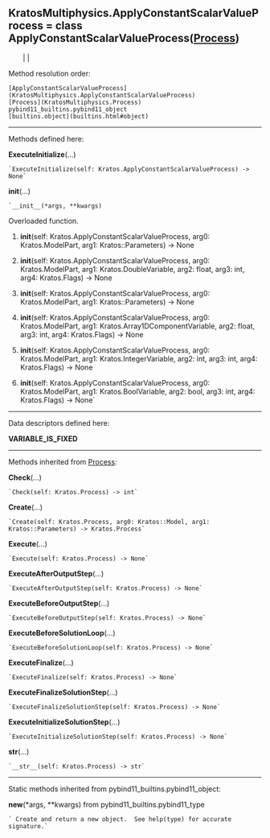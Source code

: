   
**KratosMultiphysics.ApplyConstantScalarValueProcess** = class
ApplyConstantScalarValueProcess([Process](KratosMultiphysics.Process))  
---  
`    `|   |

Method resolution order:

    [ApplyConstantScalarValueProcess](KratosMultiphysics.ApplyConstantScalarValueProcess)
    [Process](KratosMultiphysics.Process)
    pybind11_builtins.pybind11_object
    [builtins.object](builtins.html#object)

* * *

Methods defined here:  

**ExecuteInitialize**(...)

    `ExecuteInitialize(self: Kratos.ApplyConstantScalarValueProcess) -> None`

**__init__**(...)

    `__init__(*args, **kwargs)  
Overloaded  function.  
  
1. __init__(self: Kratos.ApplyConstantScalarValueProcess, arg0: Kratos.ModelPart, arg1: Kratos::Parameters) -> None  
  
2. __init__(self: Kratos.ApplyConstantScalarValueProcess, arg0: Kratos.ModelPart, arg1: Kratos.DoubleVariable, arg2: float, arg3: int, arg4: Kratos.Flags) -> None  
  
3. __init__(self: Kratos.ApplyConstantScalarValueProcess, arg0: Kratos.ModelPart, arg1: Kratos::Parameters) -> None  
  
4. __init__(self: Kratos.ApplyConstantScalarValueProcess, arg0: Kratos.ModelPart, arg1: Kratos.Array1DComponentVariable, arg2: float, arg3: int, arg4: Kratos.Flags) -> None  
  
5. __init__(self: Kratos.ApplyConstantScalarValueProcess, arg0: Kratos.ModelPart, arg1: Kratos.IntegerVariable, arg2: int, arg3: int, arg4: Kratos.Flags) -> None  
  
6. __init__(self: Kratos.ApplyConstantScalarValueProcess, arg0: Kratos.ModelPart, arg1: Kratos.BoolVariable, arg2: bool, arg3: int, arg4: Kratos.Flags) -> None`

* * *

Data descriptors defined here:  

**VARIABLE_IS_FIXED**

* * *

Methods inherited from [Process](KratosMultiphysics.Process):  

**Check**(...)

    `Check(self: Kratos.Process) -> int`

**Create**(...)

    `Create(self: Kratos.Process, arg0: Kratos::Model, arg1: Kratos::Parameters) -> Kratos.Process`

**Execute**(...)

    `Execute(self: Kratos.Process) -> None`

**ExecuteAfterOutputStep**(...)

    `ExecuteAfterOutputStep(self: Kratos.Process) -> None`

**ExecuteBeforeOutputStep**(...)

    `ExecuteBeforeOutputStep(self: Kratos.Process) -> None`

**ExecuteBeforeSolutionLoop**(...)

    `ExecuteBeforeSolutionLoop(self: Kratos.Process) -> None`

**ExecuteFinalize**(...)

    `ExecuteFinalize(self: Kratos.Process) -> None`

**ExecuteFinalizeSolutionStep**(...)

    `ExecuteFinalizeSolutionStep(self: Kratos.Process) -> None`

**ExecuteInitializeSolutionStep**(...)

    `ExecuteInitializeSolutionStep(self: Kratos.Process) -> None`

**__str__**(...)

    `__str__(self: Kratos.Process) -> str`

* * *

Static methods inherited from pybind11_builtins.pybind11_object:  

**__new__**(*args, **kwargs) from pybind11_builtins.pybind11_type

    ` Create and return a new object.  See help(type) for accurate signature.`


